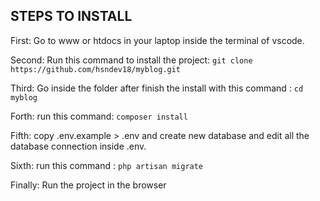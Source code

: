 ## STEPS TO INSTALL
First: Go to www or htdocs in your laptop inside the terminal of vscode.


Second: Run this command to install the project:
`git clone https://github.com/hsndev18/myblog.git`

Third: Go inside the folder after finish the install with this command :
`cd myblog`

Forth: run this command: 
`composer install`


Fifth: copy .env.example > .env
and create new database and edit all the database connection inside .env.

Sixth: run this command :
`php artisan migrate`

Finally: Run the project in the browser 
